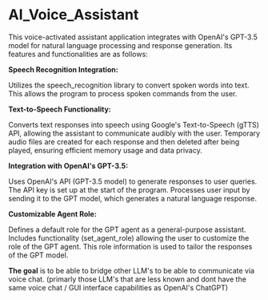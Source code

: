 # AI_Voice_Assistant

This voice-activated assistant application integrates with OpenAI's GPT-3.5 model for natural language processing and response generation. Its features and functionalities are as follows:

**Speech Recognition Integration:**

Utilizes the speech_recognition library to convert spoken words into text. This allows the program to process spoken commands from the user.

**Text-to-Speech Functionality:**

Converts text responses into speech using Google's Text-to-Speech (gTTS) API, allowing the assistant to communicate audibly with the user.
Temporary audio files are created for each response and then deleted after being played, ensuring efficient memory usage and data privacy.

**Integration with OpenAI's GPT-3.5:**

Uses OpenAI's API (GPT-3.5 model) to generate responses to user queries. The API key is set up at the start of the program.
Processes user input by sending it to the GPT model, which generates a natural language response.

**Customizable Agent Role:**

Defines a default role for the GPT agent as a general-purpose assistant.
Includes functionality (set_agent_role) allowing the user to customize the role of the GPT agent. This role information is used to tailor the responses of the GPT model.

**The goal** is to be able to bridge other LLM's to be able to communicate via voice chat. (primarly those LLM's that are less known and dont have the same voice chat / GUI interface capabilities as OpenAI's ChatGPT)
